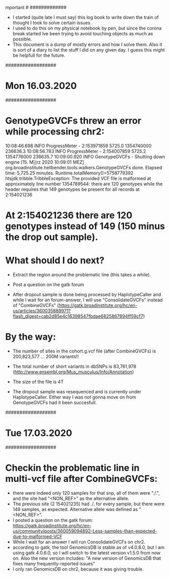 mportant #
#############

- I started (quite late I must say) this log book to write down the train of thought I took to solve certain issues. 
- I used to do this on my physical notebook by pen, but since the corona break started Ive been trying to avoid touching objects as much as possible. 
- This document is a dump of mostly errors and how I solve them. Also it is sort of a diary to list the stuff I did on any given day. I guess this might be helpfull for the future.


##################
# Mon 16.03.2020 # 
##################


# GenotypeGVCFs threw an error while processing chr2:

10:08:46.698 INFO  ProgressMeter -          2:153971859           5725.0            1354740000         236636.3
10:08:56.783 INFO  ProgressMeter -          2:154007859           5725.2            1354776000         236635.7
10:09:00.920 INFO  GenotypeGVCFs - Shutting down engine
[15. M▒rz 2020 10:09:01 MEZ] org.broadinstitute.hellbender.tools.walkers.GenotypeGVCFs done. Elapsed time: 5,725.25 minutes.
Runtime.totalMemory()=5758779392
htsjdk.tribble.TribbleException: The provided VCF file is malformed at approximately line number 1354789544: there are 120 genotypes while the header requires that 149 genotypes be present for all records at 2:154021236

# At 2:154021236 there are 120 genotypes instead of 149 (150 minus the drop out sample).

# What should I do next?

- Extract the region around the problematic line (this takes a while).

- Post a question on the gatk forum

- After dropout sample is done being processed by HaplotypeCaller and while I wait for an forum-answer, I will use "ConsolidateGVCFs" instead of "CombineGVCFs" (https://gatk.broadinstitute.org/hc/en-us/articles/360035889971?flash_digest=cab2d85e4c16398547fbdae6825867894ff59cf7)

# By the way:
- The number of sites in the cohort.g.vcf file (after CombineGVCFs) is 200,823,577 ... 200M variants!!

- The total number of short variants in dbSNPs is 83,761,978 (http://www.ensembl.org/Mus_musculus/Info/Annotation)

- The size of the file is 4T

- The dropout sample was resequenced and is currently under HaplotypeCaller. Either way I was not gonna move on from GenotypeGVCFs had it been succesfull.

##################
# Tue 17.03.2020 #
##################

# Checkin the problematic line in multi-vcf file after CombineGVCFs:
- there were indeed only 120 samples for that snp, all of them were "./.", and the site had "<NON_REF>" as the alternative allele. 
- The previous site (2       154021235) had ./. for every sample, but there were 149 samples, as expected. Alternative allele was defined as "<NON_REF>".
- I posted a question on the gatk forum: https://gatk.broadinstitute.org/hc/en-us/community/posts/360059094892-Less-samples-than-expected-due-to-malformed-VCF
- While I wait for an answer I will run ConsolidateGVCFs on chr2. 
- according to gatk, the tool GenomicsDB is stable as of v4.0.8.0, but I am using gatk 4.0.6.0, so I will switch to the latest version v1.5.0 from now on. Also the new version includes: "A new version of GenomicsDB that fixes many frequently-reported issues"
- I only ran GenomicsDB on chr2, because it was giving trouble.







